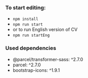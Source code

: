 ### To start editing:
* ``` npm install ```
* ``` npm run start ```
* or to run English version of CV
* ``` npm run startEng ```
### Used dependencies
* @parcel/transformer-sass: ^2.7.0
* parcel: ^2.7.0
* bootstrap-icons: ^1.9.1